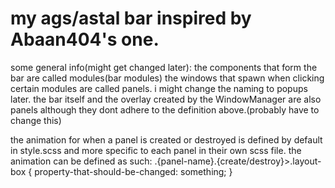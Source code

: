 # my ags/astal bar inspired by Abaan404's one.

some general info(might get changed later):
the components that form the bar are called modules(bar modules)
the windows that spawn when clicking certain modules are called panels. i might change the naming to popups later. 
the bar itself and the overlay created by the WindowManager are also panels although they dont adhere to the definition above.(probably have to change this)

the animation for when a panel is created or destroyed is defined by default in style.scss and more specific to each panel in their own scss file. the animation can be defined as such:
.{panel-name}.{create/destroy}>.layout-box {
    property-that-should-be-changed: something;
}
